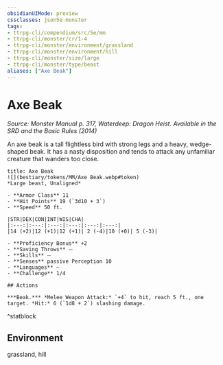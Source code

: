 ```yaml
---
obsidianUIMode: preview
cssclasses: json5e-monster
tags:
- ttrpg-cli/compendium/src/5e/mm
- ttrpg-cli/monster/cr/1-4
- ttrpg-cli/monster/environment/grassland
- ttrpg-cli/monster/environment/hill
- ttrpg-cli/monster/size/large
- ttrpg-cli/monster/type/beast
aliases: ["Axe Beak"]
---
```

# Axe Beak
*Source: Monster Manual p. 317, Waterdeep: Dragon Heist. Available in the <span title='Systems Reference Document (5.1)'>SRD</span> and the Basic Rules (2014)*  

An axe beak is a tall flightless bird with strong legs and a heavy, wedge-shaped beak. It has a nasty disposition and tends to attack any unfamiliar creature that wanders too close.

```ad-statblock
title: Axe Beak
![](bestiary/tokens/MM/Axe Beak.webp#token)
*Large beast, Unaligned*

- **Armor Class** 11
- **Hit Points** 19 (`3d10 + 3`)
- **Speed** 50 ft.

|STR|DEX|CON|INT|WIS|CHA|
|:---:|:---:|:---:|:---:|:---:|:---:|
|14 (+2)|12 (+1)|12 (+1)| 2 (-4)|10 (+0)| 5 (-3)|

- **Proficiency Bonus** +2
- **Saving Throws** ⏤
- **Skills** ⏤
- **Senses** passive Perception 10
- **Languages** —
- **Challenge** 1/4

## Actions

***Beak.*** *Melee Weapon Attack:* `+4` to hit, reach 5 ft., one target. *Hit:* 6 (`1d8 + 2`) slashing damage.
```
^statblock

## Environment

grassland, hill